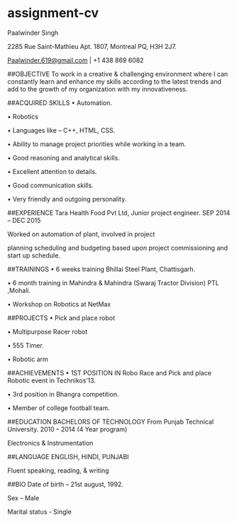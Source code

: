 # assignment-cv
Paalwinder  Singh

2285 Rue Saint-Mathieu Apt. 1807, Montreal PQ, H3H 2J7.

Paalwinder.619@gmail.com | +1 438 869 6082

##OBJECTIVE
To work in a creative & challenging environment where I can constantly learn and enhance my skills according to the latest trends and add to the growth of my organization with my innovativeness.

##ACQUIRED SKILLS
•	Automation.

•	Robotics

•	Languages like – C++, HTML, CSS.

•	Ability to manage project priorities while working in a team.

•	Good reasoning and analytical skills.

•	Excellent attention to details.

•	Good communication skills.

•	Very friendly and outgoing personality.


##EXPERIENCE
Tara Health Food Pvt Ltd, Junior project engineer. 	SEP 2014 – DEC 2015

Worked on automation of plant, involved in project 

planning scheduling and budgeting based upon project commissioning and start up schedule.

##TRAININGS
•	6 weeks training Bhillai Steel Plant, Chattisgarh. 
                                           
•	6 month training in Mahindra & Mahindra (Swaraj Tractor Division) PTL ,Mohali.  

•	Workshop on Robotics at NetMax

##PROJECTS
•	Pick and place robot

•	Multipurpose Racer robot

•	555 Timer.

•	Robotic arm

##ACHIEVEMENTS
•	1ST POSITION IN Robo Race and Pick and place Robotic event in Technikos’13.

•	3rd position in Bhangra competition.

•	Member of college football team.

##EDUCATION
BACHELORS OF TECHNOLOGY
From Punjab Technical University.	2010 – 2014
(4 Year program)

Electronics & Instrumentation

##LANGUAGE
ENGLISH, HINDI, PUNJABI

Fluent speaking, reading, & writing

##BIO
Date of birth – 21st august, 1992.

Sex – Male

Marital status - Single
